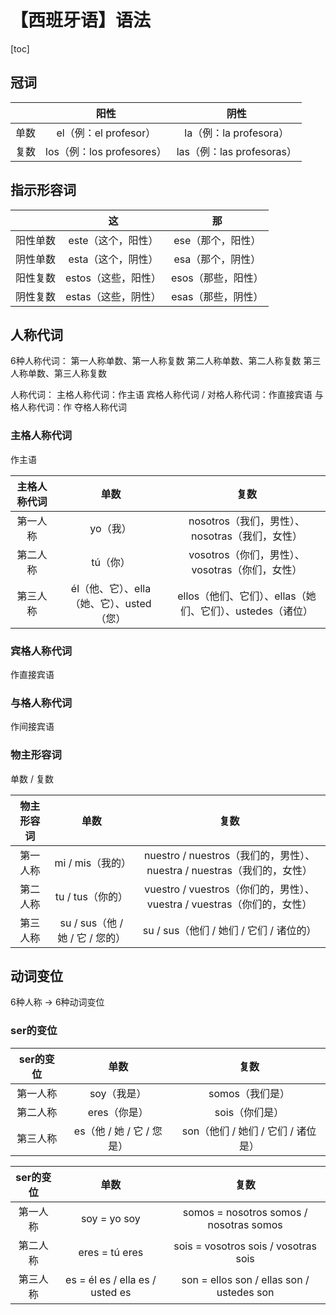 # 【西班牙语】语法



[toc]



## 冠词

|      |           阳性            |           阴性            |
| :--: | :-----------------------: | :-----------------------: |
| 单数 |   el（例：el profesor）   |  la（例：la profesora）   |
| 复数 | los（例：los profesores） | las（例：las profesoras） |



## 指示形容词

|          |         这          |         那         |
| :------: | :-----------------: | :----------------: |
| 阳性单数 | este（这个，阳性）  | ese（那个，阳性）  |
| 阴性单数 | esta（这个，阴性）  | esa（那个，阴性）  |
| 阳性复数 | estos（这些，阳性） | esos（那些，阳性） |
| 阴性复数 | estas（这些，阴性） | esas（那些，阴性） |



## 人称代词

6种人称代词：
	第一人称单数、第一人称复数
	第二人称单数、第二人称复数
	第三人称单数、第三人称复数

人称代词：
	主格人称代词：作主语
	宾格人称代词 / 对格人称代词：作直接宾语
	与格人称代词：作
	夺格人称代词



### 主格人称代词

作主语

| 主格人称代词 |                   单数                    |                           复数                            |
| :----------: | :---------------------------------------: | :-------------------------------------------------------: |
|   第一人称   |                 yo（我）                  |      nosotros（我们，男性）、nosotras（我们，女性）       |
|   第二人称   |                 tú（你）                  |      vosotros（你们，男性）、vosotras（你们，女性）       |
|   第三人称   | él（他、它）、ella（她、它）、usted（您） | ellos（他们、它们）、ellas（她们、它们）、ustedes（诸位） |



### 宾格人称代词

作直接宾语



### 与格人称代词

作间接宾语



### 物主形容词

单数 / 复数

| 物主形容词 |              单数               |                             复数                             |
| :--------: | :-----------------------------: | :----------------------------------------------------------: |
|  第一人称  |        mi / mis（我的）         | nuestro / nuestros（我们的，男性）、nuestra / nuestras（我们的，女性） |
|  第二人称  |        tu / tus（你的）         | vuestro / vuestros（你们的，男性）、vuestra / vuestras（你们的，女性） |
|  第三人称  | su / sus（他 / 她 / 它 / 您的） |           su / sus（他们 / 她们 / 它们 / 诸位的）            |



## 动词变位

6种人称 → 6种动词变位

### ser的变位

| ser的变位 |           单数            |                复数                |
| :-------: | :-----------------------: | :--------------------------------: |
| 第一人称  |        soy（我是）        |          somos（我们是）           |
| 第二人称  |       eres（你是）        |           sois（你们是）           |
| 第三人称  | es（他 / 她 / 它 / 您是） | son（他们 / 她们 / 它们 / 诸位是） |

| ser的变位 |              单数               |                   复数                    |
| :-------: | :-----------------------------: | :---------------------------------------: |
| 第一人称  |          soy = yo soy           |  somos = nosotros somos / nosotras somos  |
| 第二人称  |         eres = tú eres          |   sois = vosotros sois / vosotras  sois   |
| 第三人称  | es = él es / ella es / usted es | son = ellos son / ellas son / ustedes son |



